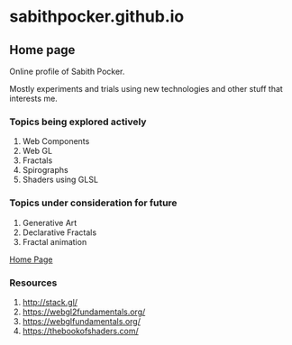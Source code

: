 # sabithpocker.github.io

## Home page

Online profile of Sabith Pocker.

Mostly experiments and trials using new technologies and other stuff that interests me.

### Topics being explored actively

1. Web Components
2. Web GL
3. Fractals
4. Spirographs
5. Shaders using GLSL

### Topics under consideration for future

1. Generative Art
2. Declarative Fractals
3. Fractal animation

<a href="http://markupmonks.com">Home Page</a>

### Resources

1. http://stack.gl/
2. https://webgl2fundamentals.org/
3. https://webglfundamentals.org/
4. https://thebookofshaders.com/
